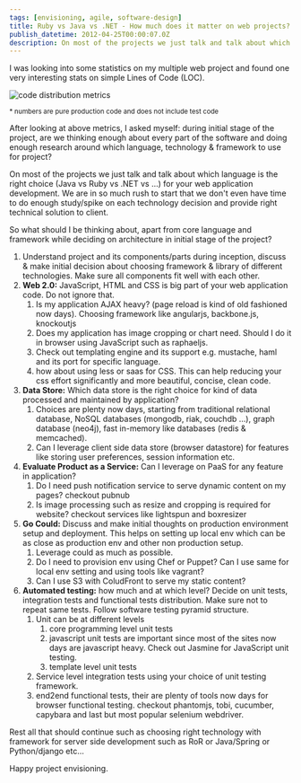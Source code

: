 ```yaml
---
tags: [envisioning, agile, software-design]
title: Ruby vs Java vs .NET - How much does it matter on web projects?
publish_datetime: 2012-04-25T00:00:07.0Z
description: On most of the projects we just talk and talk about which language is the right choice (Java vs Ruby vs .NET vs ...) for your web application development. This post talks about what all other things matter equally and we should pay attention to.
---
```


I was looking into some statistics on my multiple web project and found one very interesting stats on simple Lines of Code (LOC).

![code distribution metrics](ref:images:posts/programming-language/programming-language.png)

<small>* numbers are pure production code and does not include test code</small>

After looking at above metrics, I asked myself: during initial stage of the project, are we thinking enough about every part of the software and doing enough research around which language, technology & framework to use for project?


On most of the projects we just talk and talk about which language is the right choice (Java vs Ruby vs .NET vs ...) for your web application development. We are in so much rush to start that we don't even have time to do enough study/spike on each technology decision and provide right technical solution to client.

So what should I be thinking about, apart from core language and framework while deciding on architecture in initial stage of the project?

1. Understand project and its components/parts during inception, discuss & make initial decision about choosing framework & library of different technologies. Make sure all components fit well with each other.
2. **Web 2.0:** JavaScript, HTML and CSS is big part of your web application code. Do not ignore that.
    1. Is my application AJAX heavy? (page reload is kind of old fashioned now days). Choosing framework like angularjs, backbone.js, knockoutjs
    2. Does my application has image cropping or chart need. Should I do it in browser using JavaScript such as raphaeljs.
    3. Check out templating engine and its support e.g. mustache, haml and its port for specific language.
    4. how about using less or saas for CSS. This can help reducing your css effort significantly and more beautiful, concise, clean code.
3. **Data Store:** Which data store is the right choice for kind of data processed and maintained by application?
    1. Choices are plenty now days, starting from traditional relational database, NoSQL databases (mongodb, riak, couchdb ...), graph database (neo4j), fast in-memory like databases (redis & memcached).
    2. Can I leverage client side data store (browser datastore) for features like storing user preferences, session information etc.
4. **Evaluate Product as a Service:** Can I leverage on PaaS for any feature in application?
    1. Do I need push notification service to serve dynamic content on my pages? checkout pubnub
    2. Is image processing such as resize and cropping is required for website? checkout services like lightspun and boxresizer
5. **Go Could:** Discuss and make initial thoughts on production environment setup and deployment. This helps on setting up local env which can be as close as production env and other non production setup.
    1. Leverage could as much as possible.
    2. Do I need to provision env using Chef or Puppet? Can I use same for local env setting and using tools like vagrant?
    3. Can I use S3 with ColudFront to serve my static content?
6. **Automated testing:** how much and at which level? Decide on unit tests, integration tests and functional tests distribution. Make sure not to repeat same tests.  Follow software testing pyramid structure.
    1. Unit can be at different levels
        1. core programming level unit tests
        2. javascript unit tests are important since most of the sites now days are javascript heavy.  Check out Jasmine for JavaScript unit testing.
        3. template level unit tests
    2. Service level integration tests using your choice of unit testing framework.
    3. end2end functional tests, their are plenty of tools now days for browser functional testing. checkout phantomjs, tobi, cucumber, capybara and last but most popular selenium webdriver.


Rest all that should continue such as choosing right technology with framework for server side development such as RoR or Java/Spring or Python/django etc...

Happy project envisioning.






